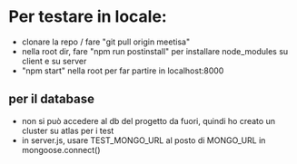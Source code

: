 # Per testare in locale:
- clonare la repo / fare "git pull origin meetisa"
- nella root dir, fare "npm run postinstall" per installare node_modules su client e su server
- "npm start" nella root per far partire in localhost:8000

## per il database
- non si può accedere al db del progetto da fuori, quindi ho creato un cluster su atlas per i test
- in server.js, usare TEST_MONGO_URL al posto di MONGO_URL in mongoose.connect()


